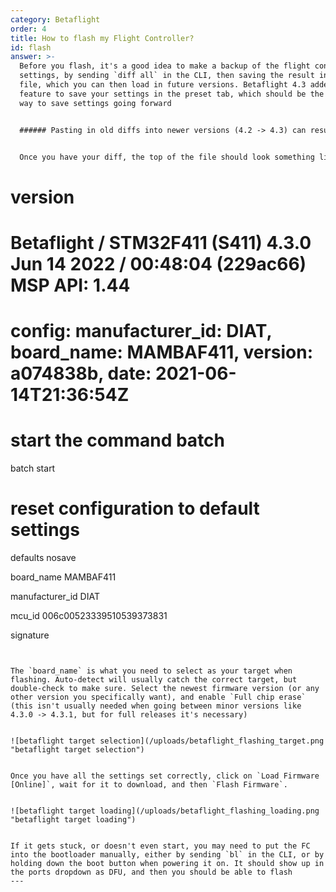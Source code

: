 ```yaml
---
category: Betaflight
order: 4
title: How to flash my Flight Controller?
id: flash
answer: >-
  Before you flash, it's a good idea to make a backup of the flight controller
  settings, by sending `diff all` in the CLI, then saving the result into a
  file, which you can then load in future versions. Betaflight 4.3 added a
  feature to save your settings in the preset tab, which should be the preferred
  way to save settings going forward


  ###### Pasting in old diffs into newer versions (4.2 -> 4.3) can result in unexpected behavior, make sure to use a converter tool like [this](https://bf43-safe-migration.robertodedomenico.it/)


  Once you have your diff, the top of the file should look something like this:


  ```

  # version

  # Betaflight / STM32F411 (S411) 4.3.0 Jun 14 2022 / 00:48:04 (229ac66) MSP API: 1.44

  # config: manufacturer_id: DIAT, board_name: MAMBAF411, version: a074838b, date: 2021-06-14T21:36:54Z


  # start the command batch

  batch start


  # reset configuration to default settings

  defaults nosave


  board_name MAMBAF411

  manufacturer_id DIAT

  mcu_id 006c00523339510539373831

  signature 


  ```


  The `board_name` is what you need to select as your target when flashing. Auto-detect will usually catch the correct target, but double-check to make sure. Select the newest firmware version (or any other version you specifically want), and enable `Full chip erase` (this isn't usually needed when going between minor versions like 4.3.0 -> 4.3.1, but for full releases it's necessary)


  ![betaflight target selection](/uploads/betaflight_flashing_target.png "betaflight target selection")


  Once you have all the settings set correctly, click on `Load Firmware [Online]`, wait for it to download, and then `Flash Firmware`. 


  ![betaflight target loading](/uploads/betaflight_flashing_loading.png "betaflight target loading")


  If it gets stuck, or doesn't even start, you may need to put the FC into the bootloader manually, either by sending `bl` in the CLI, or by holding down the boot button when powering it on. It should show up in the ports dropdown as DFU, and then you should be able to flash
---
```

